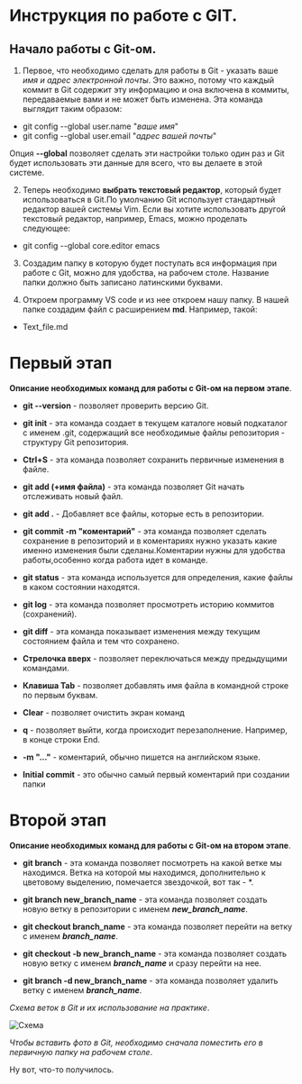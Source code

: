 # Инструкция по работе с **GIT**.

## Начало работы с Git-ом. 

1. Первое, что необходимо сделать для работы в Git - указать ваше *имя и адрес электронной почты*. Это важно, потому что каждый коммит в Git содержит эту информацию и она включена в коммиты, передаваемые вами и не может быть изменена. Эта команда выглядит таким образом:

* git config --global user.name "*ваше имя*"
* git config --global user.email "*адрес вашей почты*"

Опция **--global** позволяет сделать эти настройки только один раз и Git будет использовать эти данные для всего, что вы делаете в этой системе.

2. Теперь необходимо **выбрать текстовый редактор**, который будет использоваться в Git.По умолчанию Git использует стандартный редактор вашей системы Vim. Если вы хотите использовать другой текстовый редактор, например, Emacs, можно проделать следующее:

* git config --global core.editor emacs

3. Создадим папку в которую будет поступать вся информация при работе с Git, можно для удобства, на рабочем столе. Название папки должно быть записано латинскими буквами.

4. Откроем программу VS code и из нее откроем нашу папку. В нашей папке создадим файл с расширением **md**. Например, такой:

* Text_file.md

# Первый этап

**Описание необходимых команд для работы с Git-ом на первом этапе**.

* **git --version** - позволяет проверить версию Git.

* **git init** - эта команда создает в текущем каталоге новый подкаталог с именем .git, содержащий все необходимые файлы репозитория - структуру Git репозитория.

* **Ctrl+S** - эта команда позволяет сохранить первичные изменения в файле.

* **git add (+имя файла)** - эта команда позволяет Git начать отслеживать новый файл.

* **git add .** - Добавляет все файлы, которые есть в репозитории. 

* **git commit -m "коментарий"** - эта команда позволяет сделать сохранение в репозиторий и в коментариях нужно указать какие именно изменения были сделаны.Коментарии нужны для удобства работы,особенно когда работа идет в команде.

* **git status** - эта команда используется для определения, какие файлы в каком состоянии находятся.

* **git log** - эта команда позволяет просмотреть историю коммитов (сохранений).

* **git diff** - эта команда показывает изменения между текущим состоянием файла и тем что сохранено.

* **Стрелочка вверх** - позволяет переключаться между предыдущими командами.

* **Клавиша Tab** - позволяет добавлять имя файла в командной строке по первым буквам.

* **Clear** - позволяет очистить экран команд

* **q** - позволяет выйти, когда происходит перезаполнение. Например, в конце строки End.

* **-m "..."** - коментарий, обычно пишется на английском языке.

* **Initial commit** - это обычно самый первый коментарий при создании папки

# Второй этап

**Описание необходимых команд для работы с Git-ом на втором этапе**.

* __git branch__ - эта команда позволяет посмотреть на какой ветке мы находимся. Ветка на которой мы находимся, дополнительно к цветовому выделению, помечается звездочкой, вот так - *.

* __git branch new_branch_name__ - эта команда позволяет создать новую ветку в репозитории с именем _**new_branch_name**_.

* __git checkout branch_name__ - эта команда позволяет перейти на ветку с именем *__branch_name__*.

* __git checkout -b new_branch_name__ - эта команда позволяет создать новую ветку с именем *__branch_name__* и сразу перейти на нее.

* __git branch -d new_branch_name__ - эта команда позволяет удалить ветку с именем *__branch_name__*.

*Схема веток в Git и их использование на практике*.

![Схема](scheme.jpg)

*Чтобы вставить фото в Git, необходимо сначала поместить его в первичную папку на рабочем столе*.
 
Ну вот, что-то получилось.
